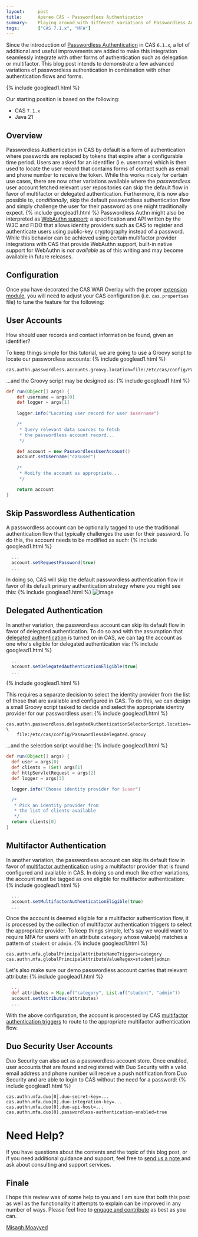 ```yaml
---
layout:     post
title:      Apereo CAS - Passwordless Authentication
summary:    Playing around with different variations of Passwordless Authentication in CAS, integrating it with other advanced authentication flows such as delegated authentication, multifactor and more.
tags:       ["CAS 7.1.x", "MFA"]
---
```


Since the introduction of [Passwordless Authentication](/2019/07/18/cas61x-passwordless-authn/) in CAS `6.1.x`, a lot of additional and useful improvements are added to make this integration seamlessly integrate with other forms of authentication such as delegation or multifactor. This blog post intends to demonstrate a few advanced variations of passwordless authentication in combination with other authentication flows and forms.

{% include googlead1.html  %}

Our starting position is based on the following:

- CAS `7.1.x`
- Java 21

## Overview

Passwordless Authentication in CAS by default is a form of authentication where passwords are replaced by tokens that expire after a configurable time period. Users are asked for an identifier (i.e. username) which is then used to locate the user record that contains forms of contact such as email and phone number to receive the token. While this works nicely for certain use cases, there are now other variations available where the *passwordless* user account fetched relevant user repositories can skip the default flow in favor of multifactor or delegated authentication. Furthermore, it is now also possible to, *conditionally*, skip the default passwordless authentication flow and simply challenge the user for their password as one might traditionally expect. 
{% include googlead1.html  %}
Passwordless Authn might also be interpreted as [WebAuthn support](https://webauthn.io/); a specification and API written by the W3C and FIDO that allows identity providers such as CAS to register and authenticate users using public-key cryptography instead of a password. While this behavior can be achieved using certain multifactor provider integrations with CAS that provide WebAuthn support, built-in native support for WebAuthn is *not available* as of this writing and may become available in future releases.

## Configuration

Once you have decorated the CAS WAR Overlay with the proper [extension module](https://apereo.github.io/cas/development/authentication/Passwordless-Authentication.html), you will need to adjust your CAS configuration (i.e. `cas.properties` file) to tune the feature for the following:

## User Accounts

How should user records and contact information be found, given an identifier?

To keep things simple for this tutorial, we are going to use a Groovy script to locate our passwordless accounts:
{% include googlead1.html  %}
```properties
cas.authn.passwordless.accounts.groovy.location=file:/etc/cas/config/PasswordlessAccounts.groovy
```

...and the Groovy script may be designed as:
{% include googlead1.html  %}
```groovy
def run(Object[] args) {
    def username = args[0]
    def logger = args[1]
    
    logger.info("Locating user record for user $username")

    /*
     * Query relevant data sources to fetch
     * the passwordless account record...
     */

    def account = new PasswordlessUserAccount()
    account.setUsername("casuser")
  
    /*
     * Modify the account as appropriate...
     */

    return account
}
```

## Skip Passwordless Authentication

A passwordless account can be optionally tagged to use the traditional authentication flow that typically challenges the user for their password. To do this, the account needs to be modified as such:
{% include googlead1.html  %}
```groovy
  ...
  account.setRequestPassword(true)
  ...
```

In doing so, CAS will skip the default passwordless authentication flow in favor of its default primary authentication strategy where you might see this:
{% include googlead1.html  %}
![image](https://user-images.githubusercontent.com/1205228/74814088-ffd53880-530f-11ea-860a-392f33ce3b03.png)

## Delegated Authentication

In another variation, the passwordless account can skip its default flow in favor of delegated authentication. To do so and with the assumption that [delegated authentication](https://apereo.github.io/cas/development/integration/Delegate-Authentication.html) is turned on in CAS, we can tag the account as one who's eligible for delegated authentication via:
{% include googlead1.html  %}
```groovy
  ...
  account.setDelegatedAuthenticationEligible(true)  
  ...
```

{% include googlead1.html  %}

This requires a separate decision to select the identity provider from the list of those that are available and configured in CAS. To do this, we can design a small Groovy script tasked to decide and select the appropriate identity provider for our passwordless user:
{% include googlead1.html  %}
```properties
cas.authn.passwordless.delegatedAuthenticationSelectorScript.location= \
    file:/etc/cas/config/PasswordlessDelegated.groovy
```

...and the selection script would be:
{% include googlead1.html  %}
```groovy
def run(Object[] args) {
  def user = args[0]
  def clients = (Set) args[1]
  def httpServletRequest = args[2]
  def logger = args[3]

  logger.info("Choose identity provider for $user")

  /*
   * Pick an identity provider from 
   * the list of clients available
   */
  return clients[0]
}
```

## Multifactor Authentication

In another variation, the passwordless account can skip its default flow in favor of [multifactor authentication](https://apereo.github.io/cas/development/mfa/Configuring-Multifactor-Authentication.html) using a multifactor provider that is found configured and available in CAS. In doing so and much like other variations, the account must be tagged as one eligible for multifactor authentication:
{% include googlead1.html  %}
```groovy
  ...
  account.setMultifactorAuthenticationEligible(true)
  ...
```

Once the account is deemed eligible for a multifactor authentication flow, it is processed by the collection of multifactor authentication triggers to select the appropriate provider. To keep things simple, let's say we would want to require MFA for users with an attribute `category` whose value(s) matches a pattern of `student` or `admin`.
{% include googlead1.html  %}
```properties
cas.authn.mfa.globalPrincipalAttributeNameTriggers=category
cas.authn.mfa.globalPrincipalAttributeValueRegex=student|admin
```

Let's also make sure our demo passwordless account carries that relevant attribute:
{% include googlead1.html  %}
```groovy
  ...
  def attributes = Map.of("category", List.of("student", "admin")) 
  account.setAttributes(attributes) 
  ...
```

With the above configuration, the account is processed by CAS [multifactor authentication triggers](https://apereo.github.io/cas/development/mfa/Configuring-Multifactor-Authentication-Triggers.html) to route to the appropriate multifactor authentication flow.

## Duo Security User Accounts

Duo Security can also act as a passwordless account store. Once enabled, user accounts that are found and registered with Duo Security with a valid email address and phone number will receive a push notification from Duo Security and are able to login to CAS without the need for a password:
{% include googlead1.html  %}
```
cas.authn.mfa.duo[0].duo-secret-key=...
cas.authn.mfa.duo[0].duo-integration-key=...
cas.authn.mfa.duo[0].duo-api-host=...
cas.authn.mfa.duo[0].passwordless-authentication-enabled=true
```

# Need Help?

If you have questions about the contents and the topic of this blog post, or if you need additional guidance and support, feel free to [send us a note ](/#contact-section-header) and ask about consulting and support services.

## Finale

I hope this review was of some help to you and I am sure that both this post as well as the functionality it attempts to explain can be improved in any number of ways. Please feel free to [engage and contribute](https://apereo.github.io/cas/developer/Contributor-Guidelines.html) as best as you can.

[Misagh Moayyed](https://fawnoos.com)